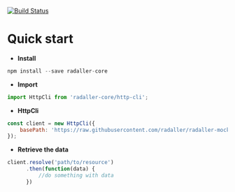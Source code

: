 [![Build Status](https://travis-ci.org/radaller/radaller-core.svg?branch=master)](https://travis-ci.org/radaller/radaller-core)

# Quick start

- **Install**

```javascript
npm install --save radaller-core
```

- **Import**
```javascript
import HttpCli from 'radaller-core/http-cli';
```

- **HttpCli**
```javascript
const client = new HttpCli({
    basePath: 'https://raw.githubusercontent.com/radaller/radaller-mock-data/master'
});
```

- **Retrieve the data**
```javascript
client.resolve('path/to/resource')
      .then(function(data) {
          //do something with data
      })
```